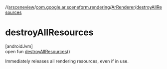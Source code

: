 //[arsceneview](../../../index.md)/[com.google.ar.sceneform.rendering](../index.md)/[ArRenderer](index.md)/[destroyAllResources](destroy-all-resources.md)

# destroyAllResources

[androidJvm]\
open fun [destroyAllResources](destroy-all-resources.md)()

Immediately releases all rendering resources, even if in use.
